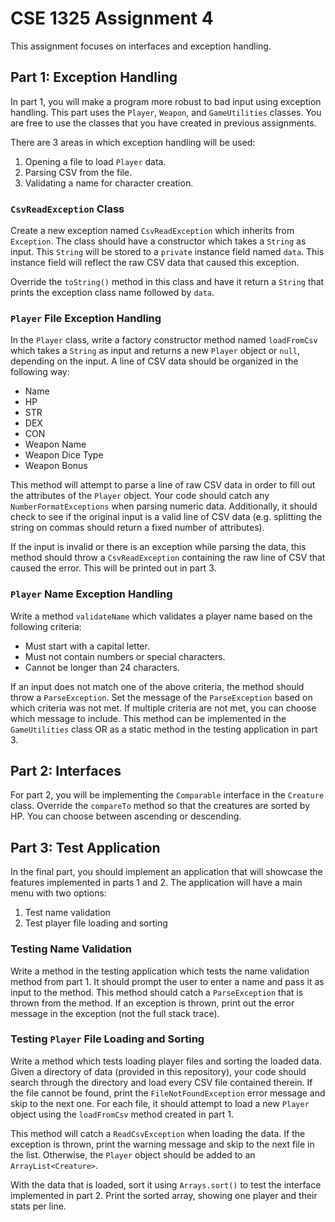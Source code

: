 # CSE 1325 Assignment 4

This assignment focuses on interfaces and exception handling.

## Part 1: Exception Handling

In part 1, you will make a program more robust to bad input using exception handling.
This part uses the `Player`, `Weapon`, and `GameUtilities` classes.
You are free to use the classes that you have created in previous assignments.

There are 3 areas in which exception handling will be used:
1. Opening a file to load `Player` data.
2. Parsing CSV from the file.
3. Validating a name for character creation.

### `CsvReadException` Class

Create a new exception named `CsvReadException` which inherits from `Exception`.
The class should have a constructor which takes a `String` as input.
This `String` will be stored to a `private` instance field named `data`.
This instance field will reflect the raw CSV data that caused this exception.

Override the `toString()` method in this class and have it return a `String` that prints the exception class name followed by `data`.

### `Player` File Exception Handling

In the `Player` class, write a factory constructor method named `loadFromCsv` which takes a `String` as input and returns a new `Player` object or `null`, depending on the input.
A line of CSV data should be organized in the following way:
- Name
- HP
- STR
- DEX
- CON
- Weapon Name
- Weapon Dice Type
- Weapon Bonus

This method will attempt to parse a line of raw CSV data in order to fill out the attributes of the `Player` object.
Your code should catch any `NumberFormatExceptions` when parsing numeric data.
Additionally, it should check to see if the original input is a valid line of CSV data (e.g. splitting the string on commas should return a fixed number of attributes).

If the input is invalid or there is an exception while parsing the data, this method should throw a `CsvReadException` containing the raw line of CSV that caused the error.
This will be printed out in part 3.

### `Player` Name Exception Handling

Write a method `validateName` which validates a player name based on the following
criteria:
- Must start with a capital letter.
- Must not contain numbers or special characters.
- Cannot be longer than 24 characters.

If an input does not match one of the above criteria, the method should throw a `ParseException`.
Set the message of the `ParseException` based on which criteria was not met. If multiple
criteria are not met, you can choose which message to include.
This method can be implemented in the `GameUtilities` class OR as a static method in the testing application in part 3.

## Part 2: Interfaces

For part 2, you will be implementing the `Comparable` interface in the `Creature` class.
Override the `compareTo` method so that the creatures are sorted by HP.
You can choose between ascending or descending.

## Part 3: Test Application

In the final part, you should implement an application that will showcase the features
implemented in parts 1 and 2. The application will have a main menu with two options:
1. Test name validation
2. Test player file loading and sorting

### Testing Name Validation

Write a method in the testing application which tests the name validation method from part 1.
It should prompt the user to enter a name and pass it as input to the method.
This method should catch a `ParseException` that is thrown from the method.
If an exception is thrown, print out the error message in the exception (not the full stack trace).

### Testing `Player` File Loading and Sorting

Write a method which tests loading player files and sorting the loaded data.
Given a directory of data (provided in this repository), your code should search through the directory and load every CSV file contained therein.
If the file cannot be found, print the `FileNotFoundException` error message and skip to the next one.
For each file, it should attempt to load a new `Player` object using the `loadFromCsv` method created in part 1.

This method will catch a `ReadCsvException` when loading the data.
If the exception is thrown, print the warning message and skip to the next file in the list.
Otherwise, the `Player` object should be added to an `ArrayList<Creature>`.

With the data that is loaded, sort it using `Arrays.sort()` to test the interface implemented in part 2.
Print the sorted array, showing one player and their stats per line.